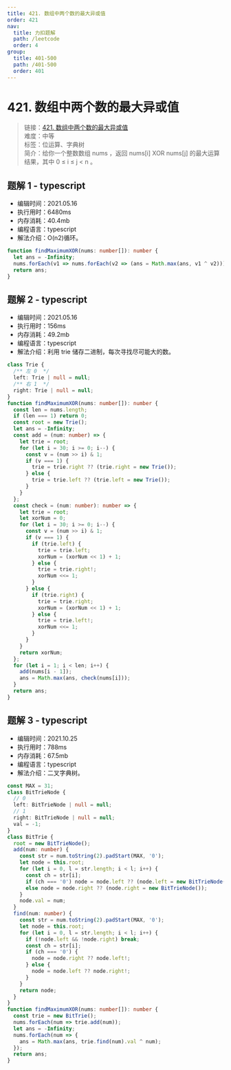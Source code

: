 ```yaml
---
title: 421. 数组中两个数的最大异或值
order: 421
nav:
  title: 力扣题解
  path: /leetcode
  order: 4
group:
  title: 401-500
  path: /401-500
  order: 401
---
```


# 421. 数组中两个数的最大异或值

> 链接：[421. 数组中两个数的最大异或值](https://leetcode-cn.com/problems/maximum-xor-of-two-numbers-in-an-array/)  
> 难度：中等  
> 标签：位运算、字典树  
> 简介：给你一个整数数组 nums ，返回 nums[i] XOR nums[j] 的最大运算结果，其中 0 ≤ i ≤ j < n 。

## 题解 1 - typescript

- 编辑时间：2021.05.16
- 执行用时：6480ms
- 内存消耗：40.4mb
- 编程语言：typescript
- 解法介绍：O(n2)循环。

```typescript
function findMaximumXOR(nums: number[]): number {
  let ans = -Infinity;
  nums.forEach(v1 => nums.forEach(v2 => (ans = Math.max(ans, v1 ^ v2))));
  return ans;
}
```

## 题解 2 - typescript

- 编辑时间：2021.05.16
- 执行用时：156ms
- 内存消耗：49.2mb
- 编程语言：typescript
- 解法介绍：利用 trie 储存二进制，每次寻找尽可能大的数。

```typescript
class Trie {
  /** 左 0  */
  left: Trie | null = null;
  /** 右 1  */
  right: Trie | null = null;
}
function findMaximumXOR(nums: number[]): number {
  const len = nums.length;
  if (len === 1) return 0;
  const root = new Trie();
  let ans = -Infinity;
  const add = (num: number) => {
    let trie = root;
    for (let i = 30; i >= 0; i--) {
      const v = (num >> i) & 1;
      if (v === 1) {
        trie = trie.right ?? (trie.right = new Trie());
      } else {
        trie = trie.left ?? (trie.left = new Trie());
      }
    }
  };
  const check = (num: number): number => {
    let trie = root;
    let xorNum = 0;
    for (let i = 30; i >= 0; i--) {
      const v = (num >> i) & 1;
      if (v === 1) {
        if (trie.left) {
          trie = trie.left;
          xorNum = (xorNum << 1) + 1;
        } else {
          trie = trie.right!;
          xorNum <<= 1;
        }
      } else {
        if (trie.right) {
          trie = trie.right;
          xorNum = (xorNum << 1) + 1;
        } else {
          trie = trie.left!;
          xorNum <<= 1;
        }
      }
    }
    return xorNum;
  };
  for (let i = 1; i < len; i++) {
    add(nums[i - 1]);
    ans = Math.max(ans, check(nums[i]));
  }
  return ans;
}
```

## 题解 3 - typescript

- 编辑时间：2021.10.25
- 执行用时：788ms
- 内存消耗：67.5mb
- 编程语言：typescript
- 解法介绍：二叉字典树。

```typescript
const MAX = 31;
class BitTrieNode {
  // 0
  left: BitTrieNode | null = null;
  // 1
  right: BitTrieNode | null = null;
  val = -1;
}
class BitTrie {
  root = new BitTrieNode();
  add(num: number) {
    const str = num.toString(2).padStart(MAX, '0');
    let node = this.root;
    for (let i = 0, l = str.length; i < l; i++) {
      const ch = str[i];
      if (ch === '0') node = node.left ?? (node.left = new BitTrieNode());
      else node = node.right ?? (node.right = new BitTrieNode());
    }
    node.val = num;
  }
  find(num: number) {
    const str = num.toString(2).padStart(MAX, '0');
    let node = this.root;
    for (let i = 0, l = str.length; i < l; i++) {
      if (!node.left && !node.right) break;
      const ch = str[i];
      if (ch === '0') {
        node = node.right ?? node.left!;
      } else {
        node = node.left ?? node.right!;
      }
    }
    return node;
  }
}
function findMaximumXOR(nums: number[]): number {
  const trie = new BitTrie();
  nums.forEach(num => trie.add(num));
  let ans = -Infinity;
  nums.forEach(num => {
    ans = Math.max(ans, trie.find(num).val ^ num);
  });
  return ans;
}
```
